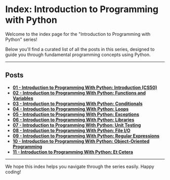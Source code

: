 # Index: Introduction to Programming with Python

Welcome to the index page for the "Introduction to Programming with Python" series!

Below you'll find a curated list of all the posts in this series, designed to guide you through fundamental programming concepts using Python.

---

## Posts

* [**01 - Introduction to Programming With Python: Introduction (CS50)**](https://agunechemba.github.io/2025/04/12/01-Introduction-to-Programming-With-Python-Introduction-CS50-Agunechemba-Ekene.html)
* [**02 - Introduction to Programming With Python: Functions and Variables**](https://agunechemba.github.io/2025/04/19/02-Introduction-to-Programming-With-Python-Functions-and-Variables.html)
* [**03 - Introduction to Programming With Python: Conditionals**](https://agunechemba.github.io/2025/04/26/03-Introduction-to-Programming-With-Python-Conditionals.html)
* [**04 - Introduction to Programming With Python: Loops**](https://agunechemba.github.io/2025/05/03/04-Introduction-to-Programming-With-Python-Loops.html)
* [**05 - Introduction to Programming With Python: Exceptions**](https://agunechemba.github.io/2025/05/10/05-Introduction-to-Programming-With-Python-Exceptions.html)
* [**06 - Introduction to Programming With Python: Libraries**](https://agunechemba.github.io/2025/05/17/05-Introduction-to-Programming-With-Python-Libraries.html)
* [**07 - Introduction to Programming With Python: Unit Testing**](https://agunechemba.github.io/2025/05/24/07-Introduction-to-Programming-With-Python-Unit.html)
* [**08 - Introduction to Programming With Python: File I/O**](https://agunechemba.github.io/2025/05/31/08-Introduction-to-Programming-With-Python-File.html)
* [**09 - Introduction to Programming With Python: Regular Expressions**](https://agunechemba.github.io/2025/06/07/09-Introduction-to-Programming-With-Python-Regular-Expressions.html)
* [**10 - Introduction to Programming With Python: Object-Oriented Programming**](https://agunechemba.github.io/2025/06/14/10-Introduction-to-Programming-With-Python-Object-Oriented-Programming.html)
* [**11 - Introduction to Programming With Python: Et Cetera**](https://agunechemba.github.io/2025/06/21/11-Introduction-to-Programming-With-Python-Et-Cetera.html)

---

We hope this index helps you navigate through the series easily. Happy coding!
